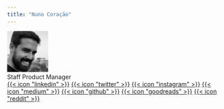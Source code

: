 ```yaml
---
title: "Nuno Coração"
---
```


<div class="flex mt-4 mb-10">
  <img class="!mt-0 !mb-0 h-24 w-24 rounded-full ltr:mr-4 rtl:ml-4" width="96" height="96"
    src="./nunocoracao.jpg" />
  <div class="place-self-center">
    <div class="text-sm text-neutral-700 dark:text-neutral-400">Staff Product Manager</div>
    <div class="text-2xl sm:text-lg">
      <div class="flex flex-wrap text-neutral-400 dark:text-neutral-500">
        <a class="px-1 hover:text-primary-700 dark:hover:text-primary-400" href="https://linkedin.com/in/nunocoracao" target="_blank"
          aria-label="{{ $name | title }}" rel="me noopener noreferrer">{{< icon "linkedin" >}}</a>
        <a class="px-1 hover:text-primary-700 dark:hover:text-primary-400" href="https://twitter.com/nunocoracao" target="_blank"
          aria-label="{{ $name | title }}" rel="me noopener noreferrer">{{< icon "twitter" >}}</a>
        <a class="px-1 hover:text-primary-700 dark:hover:text-primary-400" href="https://instagram.com/nunocoracao" target="_blank"
          aria-label="{{ $name | title }}" rel="me noopener noreferrer">{{< icon "instagram" >}}</a>
        <a class="px-1 hover:text-primary-700 dark:hover:text-primary-400" href="https://medium.com/@nunocoracao" target="_blank"
          aria-label="{{ $name | title }}" rel="me noopener noreferrer">{{< icon "medium" >}}</a>
        <a class="px-1 hover:text-primary-700 dark:hover:text-primary-400" href="https://github.com/nunocoracao" target="_blank"
          aria-label="{{ $name | title }}" rel="me noopener noreferrer">{{< icon "github" >}}</a>
        <a class="px-1 hover:text-primary-700 dark:hover:text-primary-400" href="http://goodreads.com/nunocoracao" target="_blank"
          aria-label="{{ $name | title }}" rel="me noopener noreferrer">{{< icon "goodreads" >}}</a>
        <a class="px-1 hover:text-primary-700 dark:hover:text-primary-400" href="https://reddit.com/user/nunoheart" target="_blank"
          aria-label="{{ $name | title }}" rel="me noopener noreferrer">{{< icon "reddit" >}}</a>                
      </div>
    </div>
  </div>
</div>
